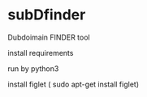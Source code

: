 # subDfinder
Dubdoimain FINDER tool

install requirements 

run by python3 

install figlet ( sudo apt-get install figlet)

